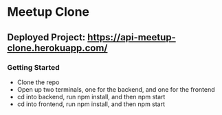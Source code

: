 # Meetup Clone

## Deployed Project: https://api-meetup-clone.herokuapp.com/

### Getting Started

- Clone the repo
- Open up two terminals, one for the backend, and one for the frontend
- cd into backend, run npm install, and then npm start
- cd into frontend, run npm install, and then npm start
